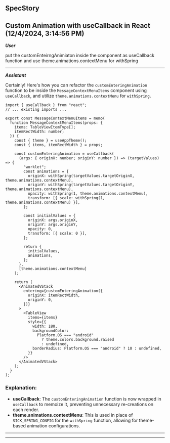 ## SpecStory

## Custom Animation with useCallback in React (12/4/2024, 3:14:56 PM)

_**User**_

put the customEnteirngAnimiaton inside the component as useCallback function and use theme.animations.contextMenu for withSpring 

---

_**Assistant**_

Certainly! Here's how you can refactor the `customEnteringAnimation` function to be inside the `MessageContextMenuItems` component using `useCallback`, and utilize `theme.animations.contextMenu` for `withSpring`.

```typescript:components/Chat/Message/message-context-menu/message-context-menu-items.tsx
import { useCallback } from "react";
// ... existing imports ...

export const MessageContextMenuItems = memo(
  function MessageContextMenuItems(props: {
    items: TableViewItemType[];
    itemRectWidth: number;
  }) {
    const { theme } = useAppTheme();
    const { items, itemRectWidth } = props;

    const customEnteringAnimation = useCallback(
      (args: { originX: number; originY: number }) => (targetValues) => {
        "worklet";
        const animations = {
          originX: withSpring(targetValues.targetOriginX, theme.animations.contextMenu),
          originY: withSpring(targetValues.targetOriginY, theme.animations.contextMenu),
          opacity: withSpring(1, theme.animations.contextMenu),
          transform: [{ scale: withSpring(1, theme.animations.contextMenu) }],
        };

        const initialValues = {
          originX: args.originX,
          originY: args.originY,
          opacity: 0,
          transform: [{ scale: 0 }],
        };

        return {
          initialValues,
          animations,
        };
      },
      [theme.animations.contextMenu]
    );

    return (
      <AnimatedVStack
        entering={customEnteringAnimation({
          originX: itemRectWidth,
          originY: 0,
        })}
      >
        <TableView
          items={items}
          style={{
            width: 180,
            backgroundColor:
              Platform.OS === "android"
                ? theme.colors.background.raised
                : undefined,
            borderRadius: Platform.OS === "android" ? 10 : undefined,
          }}
        />
      </AnimatedVStack>
    );
  }
);
```

### Explanation:
- **useCallback**: The `customEnteringAnimation` function is now wrapped in `useCallback` to memoize it, preventing unnecessary re-creations on each render.
- **theme.animations.contextMenu**: This is used in place of `SICK_SPRING_CONFIG` for the `withSpring` function, allowing for theme-based animation configurations.

---



---

